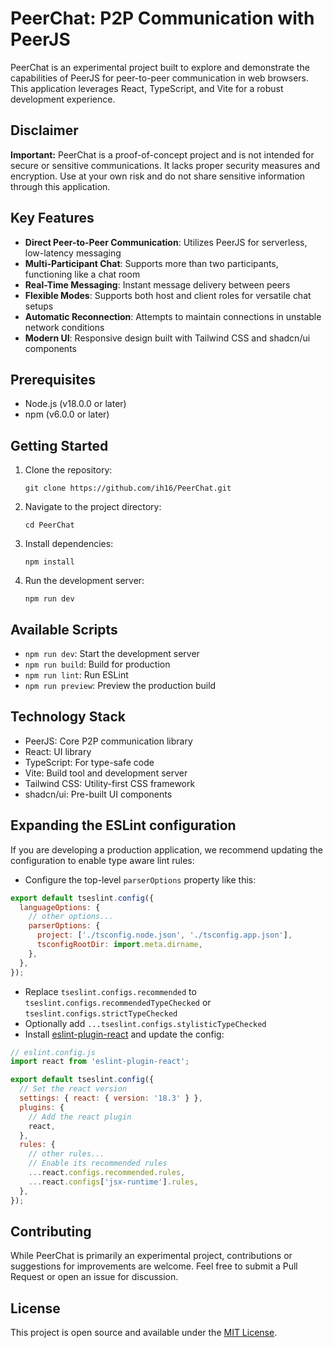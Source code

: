 # PeerChat: P2P Communication with PeerJS

PeerChat is an experimental project built to explore and demonstrate the capabilities of PeerJS for peer-to-peer communication in web browsers. This application leverages React, TypeScript, and Vite for a robust development experience.

## Disclaimer

**Important:** PeerChat is a proof-of-concept project and is not intended for secure or sensitive communications. It lacks proper security measures and encryption. Use at your own risk and do not share sensitive information through this application.

## Key Features

- **Direct Peer-to-Peer Communication**: Utilizes PeerJS for serverless, low-latency messaging
- **Multi-Participant Chat**: Supports more than two participants, functioning like a chat room
- **Real-Time Messaging**: Instant message delivery between peers
- **Flexible Modes**: Supports both host and client roles for versatile chat setups
- **Automatic Reconnection**: Attempts to maintain connections in unstable network conditions
- **Modern UI**: Responsive design built with Tailwind CSS and shadcn/ui components

## Prerequisites

- Node.js (v18.0.0 or later)
- npm (v6.0.0 or later)

## Getting Started

1. Clone the repository:

   ```
   git clone https://github.com/ih16/PeerChat.git
   ```

2. Navigate to the project directory:

   ```
   cd PeerChat
   ```

3. Install dependencies:

   ```
   npm install
   ```

4. Run the development server:
   ```
   npm run dev
   ```

## Available Scripts

- `npm run dev`: Start the development server
- `npm run build`: Build for production
- `npm run lint`: Run ESLint
- `npm run preview`: Preview the production build

## Technology Stack

- PeerJS: Core P2P communication library
- React: UI library
- TypeScript: For type-safe code
- Vite: Build tool and development server
- Tailwind CSS: Utility-first CSS framework
- shadcn/ui: Pre-built UI components

## Expanding the ESLint configuration

If you are developing a production application, we recommend updating the configuration to enable type aware lint rules:

- Configure the top-level `parserOptions` property like this:

```js
export default tseslint.config({
  languageOptions: {
    // other options...
    parserOptions: {
      project: ['./tsconfig.node.json', './tsconfig.app.json'],
      tsconfigRootDir: import.meta.dirname,
    },
  },
});
```

- Replace `tseslint.configs.recommended` to `tseslint.configs.recommendedTypeChecked` or `tseslint.configs.strictTypeChecked`
- Optionally add `...tseslint.configs.stylisticTypeChecked`
- Install [eslint-plugin-react](https://github.com/jsx-eslint/eslint-plugin-react) and update the config:

```js
// eslint.config.js
import react from 'eslint-plugin-react';

export default tseslint.config({
  // Set the react version
  settings: { react: { version: '18.3' } },
  plugins: {
    // Add the react plugin
    react,
  },
  rules: {
    // other rules...
    // Enable its recommended rules
    ...react.configs.recommended.rules,
    ...react.configs['jsx-runtime'].rules,
  },
});
```

## Contributing

While PeerChat is primarily an experimental project, contributions or suggestions for improvements are welcome. Feel free to submit a Pull Request or open an issue for discussion.

## License

This project is open source and available under the [MIT License](LICENSE).
